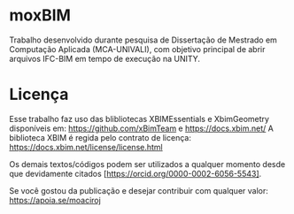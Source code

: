 # moxBIM

Trabalho desenvolvido durante pesquisa de Dissertação de Mestrado em Computação Aplicada (MCA-UNIVALI), com objetivo principal de abrir arquivos IFC-BIM em tempo de execução na UNITY.

# Licença
Esse trabalho faz uso das blibliotecas XBIMEssentials e XbimGeometry disponíveis em:
https://github.com/xBimTeam e https://docs.xbim.net/
A biblioteca XBIM é regida pelo contrato de licença: https://docs.xbim.net/license/license.html

Os demais textos/códigos podem ser utilizados a qualquer momento desde que devidamente citados [https://orcid.org/0000-0002-6056-5543].

Se você gostou da publicação e desejar contribuir com qualquer valor: https://apoia.se/moaciroj
